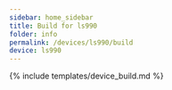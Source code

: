 ```yaml
---
sidebar: home_sidebar
title: Build for ls990
folder: info
permalink: /devices/ls990/build
device: ls990
---
```

{% include templates/device_build.md %}
